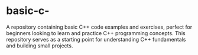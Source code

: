 # basic-c-
A repository containing basic C++ code examples and exercises, perfect for beginners looking to learn and practice C++ programming concepts. This repository serves as a starting point for understanding C++ fundamentals and building small projects.

